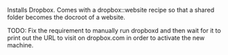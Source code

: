 Installs Dropbox. Comes with a dropbox::website recipe so that a shared folder becomes the docroot of a website.

TODO: Fix the requirement to manually run dropboxd and then wait for it to print out the URL to visit on dropbox.com in order to activate the new machine.